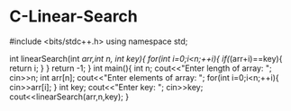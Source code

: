 # C-Linear-Search

#include <bits/stdc++.h>
using namespace std;

int linearSearch(int *arr,int n, int key){
    for(int i=0;i<n;++i){
        if(*(arr+i)==key){
            return i;
        }
    }
    return -1;
}
int main(){
    int n;
    cout<<"Enter length of array: ";
    cin>>n;
    int arr[n];
    cout<<"Enter elements of array: ";
    for(int i=0;i<n;++i){
        cin>>arr[i];
    }
    int key;
    cout<<"Enter key: ";
    cin>>key;
    cout<<linearSearch(arr,n,key);
}

